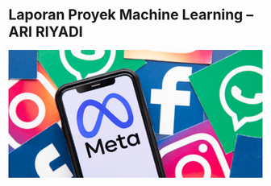 # Laporan Proyek Machine Learning – ARI RIYADI
![P1-MLT-Predictive-Analytics](https://github.com/aririyadi/P1-MLT-Predictive-Analytics/blob/7f7442b310e49c0656670f0bfe95b3e5b137bb1c/Gambar/dataset-cover.png)
